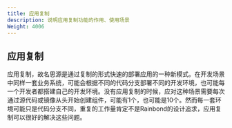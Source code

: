 ```yaml
---
title: 应用复制
description: 说明应用复制功能的作用、使用场景
Weight: 4006
---
```


## 应用复制

应用复制，故名思源是通过复制的形式快速的部署应用的一种新模式。在开发场景中同样一套业务系统，可能会根据不同的代码分支部署不同的开发环境，也可能每一个开发者都搭建自己的开发环境。没有应用复制的时候，应对这种场景需要每次通过源代码或镜像从头开始创建组件，可能有1个，也可能是10个。然而每一套环境可能只是代码分支不同，重复的工作量肯定不是Rainbond的设计追求，应用复制可以很好的解决这些问题。

